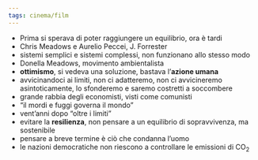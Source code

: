 ```yaml
---
tags: cinema/film
---
```

- Prima si sperava di poter raggiungere un equilibrio, ora è tardi
- Chris Meadows e Aurelio Peccei, J. Forrester
- sistemi semplici e sistemi complessi, non funzionano allo stesso modo
- Donella Meadows, movimento ambientalista
- **ottimismo**, si vedeva una soluzione, bastava l’**azione umana**
- avvicinandoci ai limiti, non ci adatteremo, non ci avvicineremo asintoticamente, lo sfonderemo e saremo costretti a soccombere
- grande rabbia degli economisti, visti come comunisti
- “il mordi e fuggi governa il mondo”
- vent’anni dopo “oltre i limiti”
- evitare la **resilienza**, non pensare a un equilibrio di sopravvivenza, ma sostenibile
- pensare a breve termine è ciò che condanna l’uomo
- le nazioni democratiche non riescono a controllare le emissioni di CO<sub>2</sub>